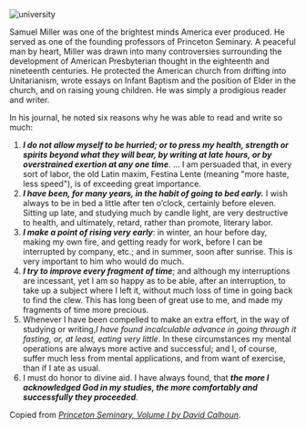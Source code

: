 <div class="postImageContainer"><img src="/blogpost/university.jpg" class="wideNonMovingPostimage" alt="university"></div>

Samuel Miller was one of the brightest minds America ever produced. He served as one of the founding professors of Princeton Seminary. A peaceful man by heart, Miller was drawn into many controversies surrounding the development of American Presbyterian thought in the eighteenth and nineteenth centuries. He protected the American church from drifting into Unitarianism, wrote essays on Infant Baptism and the position of Elder in the church, and on raising young children. He was simply a prodigious reader and writer.

In his journal, he noted six reasons why he was able to read and write so much:

1. <b>_I do not allow myself to be hurried; or to press my health, strength or spirits beyond what they will bear, by writing at late hours, or by overstrained exertion at any one time_</b>. … I am persuaded that, in every sort of labor, the old Latin maxim, Festina Lente (meaning "more haste, less speed"), is of exceeding great importance.
2. <b>_I have been, for many years, in the habit of going to bed early._</b> I wish always to be in bed a little after ten o’clock, certainly before eleven. Sitting up late, and studying much by candle light, are very destructive to health, and ultimately, retard, rather than promote, literary labor.
3. <b>_I make a point of rising very early_</b>: in winter, an hour before day, making my own fire, and getting ready for work, before I can be interrupted by company, etc.; and in summer, soon after sunrise. This is very important to him who would do much.
4. <b>_I try to improve every fragment of time_</b>; and although my interruptions are incessant, yet I am so happy as to be able, after an interruption, to take up a subject where I left it, without much loss of time in going back to find the clew. This has long been of great use to me, and made my fragments of time more precious.
5. Whenever I have been compelled to make an extra effort, in the way of studying or writing,_I have found incalculable advance in going through it fasting, or, at least, eating very little_. In these circumstances my mental operations are always more active and successful; and I, of course, suffer much less from mental applications, and from want of exercise, than if I ate as usual.
6. I must do honor to divine aid. I have always found, that <b>_the more I acknowledged God in my studies, the more comfortably and successfully they proceeded_</b>.

Copied from _<a href="https://amzn.to/34WBlF3" target="_blank">Princeton Seminary, Volume I by David Calhoun</a>_.